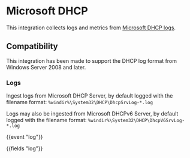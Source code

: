 # Microsoft DHCP

This integration collects logs and metrics from [Microsoft DHCP logs](https://docs.microsoft.com/en-us/windows-server/networking/technologies/dhcp/dhcp-dns-events/).

## Compatibility

This integration has been made to support the DHCP log format from Windows Server 2008 and later.

### Logs

Ingest logs from Microsoft DHCP Server, by default logged with the filename format:
`%windir%\System32\DHCP\DhcpSrvLog-*.log`

Logs may also be ingested from Microsoft DHCPv6 Server, by default logged with the filename format:
`%windir%\System32\DHCP\DhcpV6SrvLog-*.log`

{{event "log"}}

{{fields "log"}}